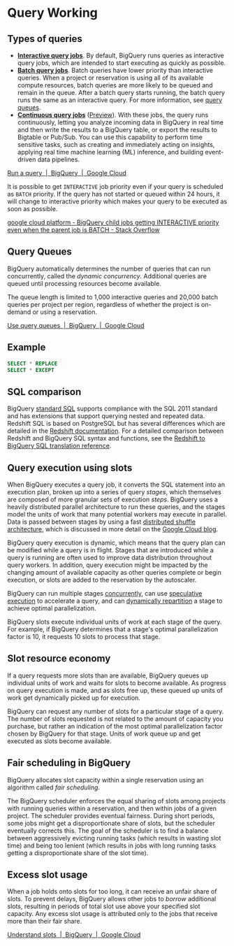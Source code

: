 # Query Working

## Types of queries

- **[Interactive query jobs](https://cloud.google.com/bigquery/docs/running-queries#queries)**. By default, BigQuery runs queries as interactive query jobs, which are intended to start executing as quickly as possible.
- **[Batch query jobs](https://cloud.google.com/bigquery/docs/running-queries#batch)**. Batch queries have lower priority than interactive queries. When a project or reservation is using all of its available compute resources, batch queries are more likely to be queued and remain in the queue. After a batch query starts running, the batch query runs the same as an interactive query. For more information, see [query queues](https://cloud.google.com/bigquery/docs/query-queues).
- **[Continuous query jobs](https://cloud.google.com/bigquery/docs/continuous-queries-introduction)** ([Preview](https://cloud.google.com/products#product-launch-stages)). With these jobs, the query runs continuously, letting you analyze incoming data in BigQuery in real time and then write the results to a BigQuery table, or export the results to Bigtable or Pub/Sub. You can use this capability to perform time sensitive tasks, such as creating and immediately acting on insights, applying real time machine learning (ML) inference, and building event-driven data pipelines.

[Run a query  \|  BigQuery  \|  Google Cloud](https://cloud.google.com/bigquery/docs/running-queries)

It is possible to get `INTERACTIVE` job priority even if your query is scheduled as `BATCH` priority. If the query has not started or queued within 24 hours, it will change to interactive priority which makes your query to be executed as soon as possible.

[google cloud platform - BigQuery child jobs getting INTERACTIVE priority even when the parent job is BATCH - Stack Overflow](https://stackoverflow.com/questions/75312183/bigquery-child-jobs-getting-interactive-priority-even-when-the-parent-job-is-bat)

## Query Queues

BigQuery automatically determines the number of queries that can run concurrently, called the _dynamic concurrency_. Additional queries are queued until processing resources become available.

The queue length is limited to 1,000 interactive queries and 20,000 batch queries per project per region, regardless of whether the project is on-demand or using a reservation.

[Use query queues  \|  BigQuery  \|  Google Cloud](https://cloud.google.com/bigquery/docs/query-queues)

## Example

```sql
SELECT * REPLACE
SELECT * EXCEPT
```

## SQL comparison

BigQuery [standard SQL](https://cloud.google.com/bigquery/docs/reference/standard-sql/) supports compliance with the SQL 2011 standard and has extensions that support querying nested and repeated data. Redshift SQL is based on PostgreSQL but has several differences which are detailed in the [Redshift documentation](https://docs.aws.amazon.com/redshift/latest/dg/c_redshift-and-postgres-sql.html). For a detailed comparison between Redshift and BigQuery SQL syntax and functions, see the [Redshift to BigQuery SQL translation reference](https://cloud.google.com/solutions/migration/dw2bq/redshift/redshift-bq-sql-translation-reference).

## Query execution using slots

When BigQuery executes a query job, it converts the SQL statement into an execution plan, broken up into a series of query _stages_, which themselves are composed of more granular sets of execution _steps_. BigQuery uses a heavily distributed parallel architecture to run these queries, and the stages model the units of work that many potential workers may execute in parallel. Data is passed between stages by using a fast [distributed shuffle architecture](https://cloud.google.com/blog/products/gcp/separation-of-compute-and-state-in-google-bigquery-and-cloud-dataflow-and-why-it-matters), which is discussed in more detail on the [Google Cloud blog](https://cloud.google.com/blog/products/bigquery/in-memory-query-execution-in-google-bigquery).

BigQuery query execution is dynamic, which means that the query plan can be modified while a query is in flight. Stages that are introduced while a query is running are often used to improve data distribution throughout query workers. In addition, query execution might be impacted by the changing amount of available capacity as other queries complete or begin execution, or slots are added to the reservation by the autoscaler.

BigQuery can run multiple stages [concurrently](https://en.wikipedia.org/wiki/Instruction_pipelining), can use [speculative execution](https://en.wikipedia.org/wiki/Speculative_execution) to accelerate a query, and can [dynamically repartition](https://cloud.google.com/blog/products/gcp/no-shard-left-behind-dynamic-work-rebalancing-in-google-cloud-dataflow) a stage to achieve optimal parallelization.

BigQuery slots execute individual units of work at each stage of the query. For example, if BigQuery determines that a stage's optimal parallelization factor is 10, it requests 10 slots to process that stage.

## Slot resource economy

If a query requests more slots than are available, BigQuery queues up individual units of work and waits for slots to become available. As progress on query execution is made, and as slots free up, these queued up units of work get dynamically picked up for execution.

BigQuery can request any number of slots for a particular stage of a query. The number of slots requested is not related to the amount of capacity you purchase, but rather an indication of the most optimal parallelization factor chosen by BigQuery for that stage. Units of work queue up and get executed as slots become available.

## Fair scheduling in BigQuery

BigQuery allocates slot capacity within a single reservation using an algorithm called _fair scheduling_.

The BigQuery scheduler enforces the equal sharing of slots among projects with running queries within a reservation, and then within jobs of a given project. The scheduler provides eventual fairness. During short periods, some jobs might get a disproportionate share of slots, but the scheduler eventually corrects this. The goal of the scheduler is to find a balance between aggressively evicting running tasks (which results in wasting slot time) and being too lenient (which results in jobs with long running tasks getting a disproportionate share of the slot time).

## Excess slot usage

When a job holds onto slots for too long, it can receive an unfair share of slots. To prevent delays, BigQuery allows other jobs to _borrow_ additional slots, resulting in periods of total slot use above your specified slot capacity. Any excess slot usage is attributed only to the jobs that receive more than their fair share.

[Understand slots  \|  BigQuery  \|  Google Cloud](https://cloud.google.com/bigquery/docs/slots)
